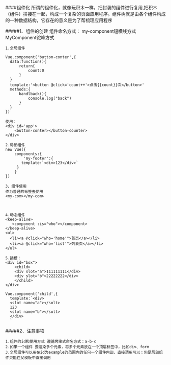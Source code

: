 ####组件化
所谓的组件化，就像玩积木一样，把封装的组件进行复用,把积木（组件）拼接在一起，构成一个复杂的页面应用程序。组件树就是由各个组件构成的一种数据结构，它存在的意义是为了帮梳理应用程序

#####1、组件的创建
组件命名方式：
my-component短横线方式
MyComponent驼峰方式

    1.全局组件

    Vue.component('button-conter',{
      data:function(){
          return{
              count:0
          }
      }
      template:'<button @click='count++'>点击{{count}}次</button>'
      methods:{
          bandlback(){
              console.log("back")
          }
      }
    })

    使用：
    <div id='app'>
        <button-conter></button-counter>
    </div>

    2.局部组件
    new Vue({
        components:{
            'my-footer':{
           template:`<div>123</div>`
         }
        }
    })

    3、组件使用
    作为普通的标签去使用
    <my-com></my-com>



    4.动态组件
    <keep-alive>
       <component :is="who"></component>
    </keep-alive>
    <ul>
      <li><a @click="who='home'">首页</a></li>
      <li><a @click="who='list'">列表页</a></li>
    </ul>

    5.插槽：
    <div id="box">
        <child>
        <div slot="a">111111111</div>
        <div slot="b">22222222</div>
        </child>
    </div>

    Vue.component('child',{
      template:`<div>
      <slot name="a"></solt>
      123
      <slot name="b"></solt>
      </div>
      `
#####2、注意事项
    
    1.组件的id和使用方式 遵循烤串式命名方式：a-b-c 
    2.如果一个组件 要渲染多个元素，将多个元素放在一个顶层标签中，比如div、form
    3.全局组件可以用在id为example的范围内的任何一个组件内部，直接调用可以；但是局部组件只能在父模板中直接调用